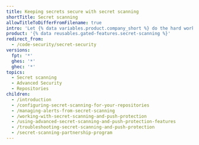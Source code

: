 ```yaml
---
title: Keeping secrets secure with secret scanning
shortTitle: Secret scanning
allowTitleToDifferFromFilename: true
intro: 'Let {% data variables.product.company_short %} do the hard work of ensuring that tokens, private keys, and other code secrets are not exposed in your repository.'
product: '{% data reusables.gated-features.secret-scanning %}'
redirect_from:
  - /code-security/secret-security
versions:
  fpt: '*'
  ghes: '*'
  ghec: '*'
topics:
  - Secret scanning
  - Advanced Security
  - Repositories
children:
  - /introduction
  - /configuring-secret-scanning-for-your-repositories
  - /managing-alerts-from-secret-scanning
  - /working-with-secret-scanning-and-push-protection
  - /using-advanced-secret-scanning-and-push-protection-features
  - /troubleshooting-secret-scanning-and-push-protection
  - /secret-scanning-partnership-program
---
```

